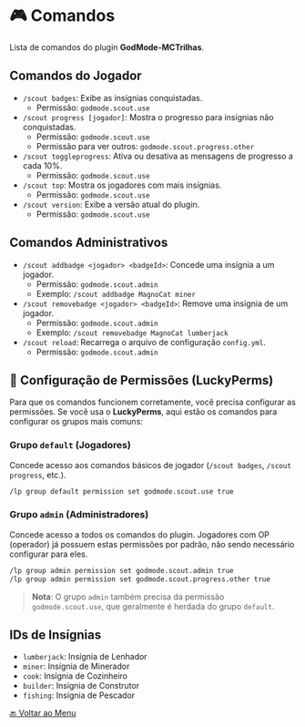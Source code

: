 # 🎮 Comandos

Lista de comandos do plugin **GodMode-MCTrilhas**.

## Comandos do Jogador
- `/scout badges`: Exibe as insígnias conquistadas.
  - Permissão: `godmode.scout.use`
- `/scout progress [jogador]`: Mostra o progresso para insígnias não conquistadas.
  - Permissão: `godmode.scout.use`
  - Permissão para ver outros: `godmode.scout.progress.other`
- `/scout toggleprogress`: Ativa ou desativa as mensagens de progresso a cada 10%.
  - Permissão: `godmode.scout.use`
- `/scout top`: Mostra os jogadores com mais insígnias.
  - Permissão: `godmode.scout.use`
- `/scout version`: Exibe a versão atual do plugin.
  - Permissão: `godmode.scout.use`

## Comandos Administrativos
- `/scout addbadge <jogador> <badgeId>`: Concede uma insígnia a um jogador.
  - Permissão: `godmode.scout.admin`
  - Exemplo: `/scout addbadge MagnoCat miner`
- `/scout removebadge <jogador> <badgeId>`: Remove uma insígnia de um jogador.
  - Permissão: `godmode.scout.admin`
  - Exemplo: `/scout removebadge MagnoCat lumberjack`
- `/scout reload`: Recarrega o arquivo de configuração `config.yml`.
  - Permissão: `godmode.scout.admin`

## 🔐 Configuração de Permissões (LuckyPerms)

Para que os comandos funcionem corretamente, você precisa configurar as permissões. Se você usa o **LuckyPerms**, aqui estão os comandos para configurar os grupos mais comuns:

### Grupo `default` (Jogadores)
Concede acesso aos comandos básicos de jogador (`/scout badges`, `/scout progress`, etc.).
```bash
/lp group default permission set godmode.scout.use true
```

### Grupo `admin` (Administradores)
Concede acesso a todos os comandos do plugin. Jogadores com OP (operador) já possuem estas permissões por padrão, não sendo necessário configurar para eles.
```bash
/lp group admin permission set godmode.scout.admin true
/lp group admin permission set godmode.scout.progress.other true
```
> **Nota**: O grupo `admin` também precisa da permissão `godmode.scout.use`, que geralmente é herdada do grupo `default`.

## IDs de Insígnias
- `lumberjack`: Insígnia de Lenhador
- `miner`: Insígnia de Minerador
- `cook`: Insígnia de Cozinheiro
- `builder`: Insígnia de Construtor
- `fishing`: Insígnia de Pescador

[🔙 Voltar ao Menu](index.md)